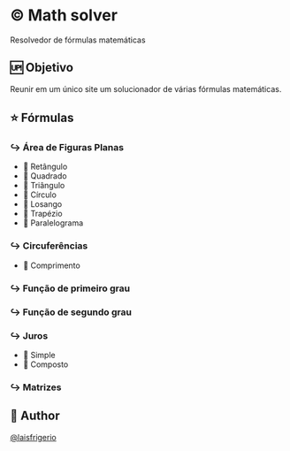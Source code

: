 # :copyright: Math solver

Resolvedor de fórmulas matemáticas

## :up: Objetivo

Reunir em um único site um solucionador de várias fórmulas matemáticas.

## :star: Fórmulas

### :arrow_right_hook: Área de Figuras Planas

- :black_square_button: Retângulo
- :black_square_button: Quadrado
- :black_square_button: Triângulo
- :black_square_button: Círculo
- :black_square_button: Losango
- :black_square_button: Trapézio
- :black_square_button: Paralelograma

### :arrow_right_hook: Circuferências

- :black_square_button: Comprimento

### :arrow_right_hook: Função de primeiro grau

### :arrow_right_hook: Função de segundo grau

### :arrow_right_hook: Juros

- :black_square_button: Simple
- :black_square_button: Composto

### :arrow_right_hook: Matrizes

## :woman: Author

[@laisfrigerio](https://github.com/laisfrigerio/)